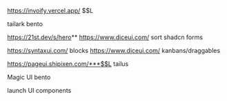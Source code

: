 https://invoify.vercel.app/
$$L

tailark bento

https://21st.dev/s/hero**
https://www.diceui.com/ sort
shadcn forms

https://syntaxui.com/ blocks
https://www.diceui.com/ kanbans/draggables

https://pageui.shipixen.com/***$$L
tailus

Magic UI bento

launch UI components